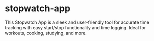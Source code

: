 # stopwatch-app
 This Stopwatch App is a sleek and user-friendly tool for accurate time tracking with easy start/stop functionality and time logging. Ideal for workouts, cooking, studying, and more.
